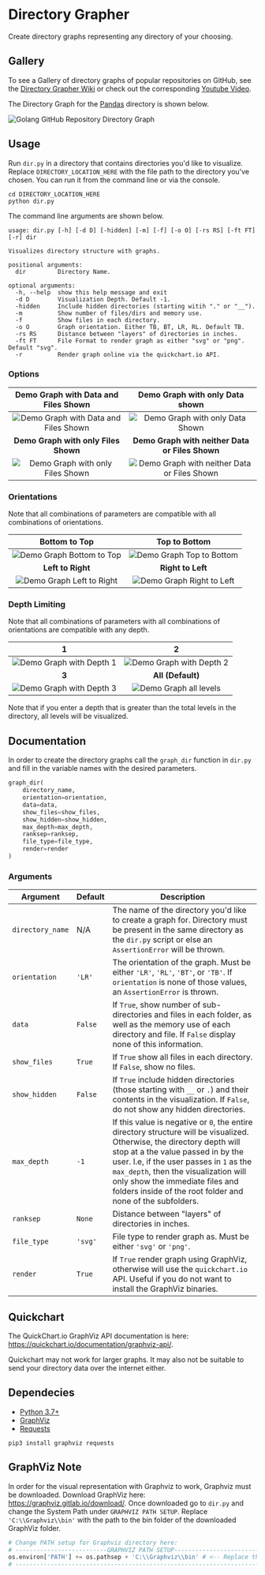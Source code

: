 # Directory Grapher

Create directory graphs representing any directory of your choosing.

## Gallery

To see a Gallery of directory graphs of popular repositories on GitHub, see the [Directory Grapher Wiki](https://github.com/AlexEidt/Directory-Grapher/wiki) or check out the corresponding [Youtube Video](https://www.youtube.com/watch?v=zlxg3gx0A_0).

The Directory Graph for the [Pandas](https://github.com/pandas-dev/pandas) directory is shown below.

<img src="Documentation/GitHub-Repos/pandas_Graph.svg" alt="Golang GitHub Repository Directory Graph">

## Usage

Run `dir.py` in a directory that contains directories you'd like to visualize. Replace `DIRECTORY_LOCATION_HERE` with the file path to the directory you've chosen. You can run it from the command line or via the console.

```
cd DIRECTORY_LOCATION_HERE
python dir.py
```

The command line arguments are shown below.

```
usage: dir.py [-h] [-d D] [-hidden] [-m] [-f] [-o O] [-rs RS] [-ft FT] [-r] dir

Visualizes directory structure with graphs.

positional arguments:
  dir         Directory Name.

optional arguments:
  -h, --help  show this help message and exit
  -d D        Visualization Depth. Default -1.
  -hidden     Include hidden directories (starting witih "." or "__").
  -m          Show number of files/dirs and memory use.
  -f          Show files in each directory.
  -o O        Graph orientation. Either TB, BT, LR, RL. Default TB.
  -rs RS      Distance between "layers" of directories in inches.
  -ft FT      File Format to render graph as either "svg" or "png". Default "svg".
  -r          Render graph online via the quickchart.io API.
```

### Options

Demo Graph with Data and Files Shown | Demo Graph with only Data shown
:---: | :---:
<img src="Documentation/Demo_Graph_Data_Files.png" alt="Demo Graph with Data and Files Shown" /> | <img src="Documentation/Demo_Graph_Data.png" alt="Demo Graph with only Data Shown" />
**Demo Graph with only Files Shown** | **Demo Graph with neither Data or Files Shown**
<img src="Documentation/Demo_Graph_Files.png" alt="Demo Graph with only Files Shown" /> | <img src="Documentation/Demo_Graph_None.png" alt="Demo Graph with neither Data or Files Shown" />

### Orientations

Note that all combinations of parameters are compatible with all combinations of orientations.

Bottom to Top | Top to Bottom
:---: | :---:
<img src="Documentation/Demo_Graph_BT.png" alt="Demo Graph Bottom to Top" /> | <img src="Documentation/Demo_Graph_TB.png" alt="Demo Graph Top to Bottom" />
**Left to Right** | **Right to Left**
<img src="Documentation/Demo_Graph_LR.png" alt="Demo Graph Left to Right" /> | <img src="Documentation/Demo_Graph_RL.png" alt="Demo Graph Right to Left" />

### Depth Limiting

Note that all combinations of parameters with all combinations of orientations are compatible with any depth.

1 | 2
:---: | :---:
<img src="Documentation/Demo_Graph_1.png" alt="Demo Graph  with Depth 1" /> | <img src="Documentation/Demo_Graph_2.png" alt="Demo Graph with Depth 2" />
**3** | **All (Default)**
<img src="Documentation/Demo_Graph_3.png" alt="Demo Graph with Depth 3" /> | <img src="Documentation/Demo_Graph_3.png" alt="Demo Graph all levels" />

Note that if you enter a depth that is greater than the total levels in the directory, all levels will be visualized.

## Documentation

In order to create the directory graphs call the `graph_dir` function in `dir.py` and fill in the variable names with the desired parameters.

```python
graph_dir(
    directory_name,
    orientation=orientation,
    data=data,
    show_files=show_files,
    show_hidden=show_hidden,
    max_depth=max_depth,
    ranksep=ranksep,
    file_type=file_type,
    render=render
)
```

### Arguments

Argument | Default | Description
--- | --- | ---
`directory_name` | N/A | The name of the directory you'd like to create a graph for. Directory must be present in the same directory as the `dir.py` script or else an `AssertionError` will be thrown.
`orientation` | `'LR'` | The orientation of the graph. Must be either `'LR'`, `'RL'`, `'BT'`, or `'TB'`. If `orientation` is none of those values, an `AssertionError` is thrown.
`data` | `False` | If `True`, show number of sub-directories and files in each folder, as well as the memory use of each directory and file. If `False` display none of this information.
`show_files` | `True` | If `True` show all files in each directory. If `False`, show no files. 
`show_hidden` | `False` | If `True` include hidden directories (those starting with `__` or `.`) and their contents in the visualization. If `False`, do not show any hidden directories.
`max_depth` | `-1` | If this value is negative or `0`, the entire directory structure will be visualized. Otherwise, the directory depth will stop at a the value passed in by the user. I.e, if the user passes in `1` as the `max_depth`, then the visualization will only show the immediate files and folders inside of the root folder and none of the subfolders.
`ranksep` | `None` | Distance between "layers" of directories in inches.
`file_type` | `'svg'` | File type to render graph as. Must be either `'svg'` or `'png'`.
`render` | `True` | If `True` render graph using GraphViz, otherwise will use the `quickchart.io` API. Useful if you do not want to install the GraphViz binaries.

## Quickchart

The QuickChart.io GraphViz API documentation is here: https://quickchart.io/documentation/graphviz-api/.

Quickchart may not work for larger graphs. It may also not be suitable to send your directory data over the internet either.

## Dependecies

* [Python 3.7+](https://www.python.org/)
* [GraphViz](https://graphviz.gitlab.io/download/)
* [Requests](https://docs.python-requests.org/en/latest/)

```
pip3 install graphviz requests
```

## GraphViz Note

In order for the visual representation with Graphviz to work, Graphviz must be downloaded. Download GraphViz here: https://graphviz.gitlab.io/download/. Once downloaded go to `dir.py` and change the System Path under `GRAPHVIZ PATH SETUP`. Replace `'C:\\Graphviz\\bin'` with the path to the bin folder of the downloaded GraphViz folder.

```python
# Change PATH setup for Graphviz directory here:
# --------------------------GRAPHVIZ PATH SETUP------------------------- #
os.environ['PATH'] += os.pathsep + 'C:\\Graphviz\\bin' # <-- Replace this
# ---------------------------------------------------------------------- #
```